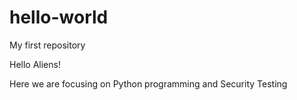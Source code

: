# hello-world
My first repository

Hello Aliens!

Here we are focusing on Python programming and Security Testing 
